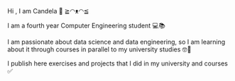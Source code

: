 ###
Hi , I am Candela 👋  ≧◠ᴥ◠≦

I am a fourth year Computer Engineering student 💻📚

I am passionate about data science and data engineering, so I am learning about it through courses in parallel to my university studies 🤓🚀

I publish here exercises and projects that I did in my university and courses ✅



